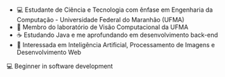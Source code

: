- 💻 Estudante de Ciência e Tecnologia com ênfase em Engenharia da Computação - Universidade Federal do Maranhão (UFMA)  
- 🤖 Membro do laboratório de Visão Computacional da UFMA  
- ☕ Estudando Java e me aprofundando em desenvolvimento back-end  
- 🧠 Interessada em Inteligência Artificial, Processamento de Imagens e Desenvolvimento Web  

💻 Beginner in software development
